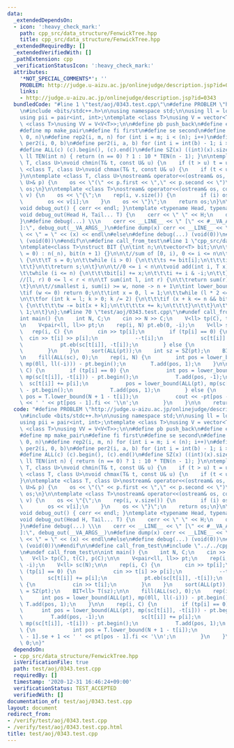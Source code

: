 ```yaml
---
data:
  _extendedDependsOn:
  - icon: ':heavy_check_mark:'
    path: cpp_src/data_structure/FenwickTree.hpp
    title: cpp_src/data_structure/FenwickTree.hpp
  _extendedRequiredBy: []
  _extendedVerifiedWith: []
  _pathExtension: cpp
  _verificationStatusIcon: ':heavy_check_mark:'
  attributes:
    '*NOT_SPECIAL_COMMENTS*': ''
    PROBLEM: http://judge.u-aizu.ac.jp/onlinejudge/description.jsp?id=0343
    links:
    - http://judge.u-aizu.ac.jp/onlinejudge/description.jsp?id=0343
  bundledCode: "#line 1 \"test/aoj/0343.test.cpp\"\n#define PROBLEM \"http://judge.u-aizu.ac.jp/onlinejudge/description.jsp?id=0343\"\
    \n#include <bits/stdc++.h>\n\nusing namespace std;\n\nusing ll = long long;\n\
    using pii = pair<int, int>;\ntemplate <class T>\nusing V = vector<T>;\ntemplate\
    \ <class T>\nusing VV = V<V<T>>;\n\n#define pb push_back\n#define eb emplace_back\n\
    #define mp make_pair\n#define fi first\n#define se second\n#define rep(i, n) rep2(i,\
    \ 0, n)\n#define rep2(i, m, n) for (int i = m; i < (n); i++)\n#define per(i, b)\
    \ per2(i, 0, b)\n#define per2(i, a, b) for (int i = int(b) - 1; i >= int(a); i--)\n\
    #define ALL(c) (c).begin(), (c).end()\n#define SZ(x) ((int)(x).size())\n\nconstexpr\
    \ ll TEN(int n) { return (n == 0) ? 1 : 10 * TEN(n - 1); }\n\ntemplate <class\
    \ T, class U>\nvoid chmin(T& t, const U& u) {\n    if (t > u) t = u;\n}\ntemplate\
    \ <class T, class U>\nvoid chmax(T& t, const U& u) {\n    if (t < u) t = u;\n\
    }\n\ntemplate <class T, class U>\nostream& operator<<(ostream& os, const pair<T,\
    \ U>& p) {\n    os << \"(\" << p.first << \",\" << p.second << \")\";\n    return\
    \ os;\n}\n\ntemplate <class T>\nostream& operator<<(ostream& os, const vector<T>&\
    \ v) {\n    os << \"{\";\n    rep(i, v.size()) {\n        if (i) os << \",\";\n\
    \        os << v[i];\n    }\n    os << \"}\";\n    return os;\n}\n\n#ifdef LOCAL\n\
    void debug_out() { cerr << endl; }\ntemplate <typename Head, typename... Tail>\n\
    void debug_out(Head H, Tail... T) {\n    cerr << \" \" << H;\n    debug_out(T...);\n\
    }\n#define debug(...) \\\n    cerr << __LINE__ << \" [\" << #__VA_ARGS__ << \"\
    ]:\", debug_out(__VA_ARGS__)\n#define dump(x) cerr << __LINE__ << \" \" << #x\
    \ << \" = \" << (x) << endl\n#else\n#define debug(...) (void(0))\n#define dump(x)\
    \ (void(0))\n#endif\n\n#define call_from_test\n#line 1 \"cpp_src/data_structure/FenwickTree.hpp\"\
    \ntemplate<class T>\nstruct BIT {\n\tint n;\n\tvector<T> bit;\n\n\tBIT(int _n\
    \ = 0) : n(_n), bit(n + 1) {}\n\n\t//sum of [0, i), 0 <= i <= n\n\tT sum(int i)\
    \ {\n\t\tT s = 0;\n\t\twhile (i > 0) {\n\t\t\ts += bit[i];\n\t\t\ti -= i & -i;\n\
    \t\t}\n\t\treturn s;\n\t}\n\n\t//0 <= i < n\n\tvoid add(int i, T x) {\n\t\t++i;\n\
    \t\twhile (i <= n) {\n\t\t\tbit[i] += x;\n\t\t\ti += i & -i;\n\t\t}\n\t}\n\n\t\
    //[l, r) 0 <= l < r < n\n\tT sum(int l, int r) {\n\t\treturn sum(r) - sum(l);\n\
    \t}\n\n\t//smallest i, sum(i) >= w, none -> n + 1\n\tint lower_bound(T w) {\n\t\
    \tif (w <= 0) return 0;\n\t\tint x = 0, l = 1;\n\t\twhile (l * 2 <= n) l *= 2;\n\
    \n\t\tfor (int k = l; k > 0; k /= 2) {\n\t\t\tif (x + k <= n && bit[x + k] < w)\
    \ {\n\t\t\t\tw -= bit[x + k];\n\t\t\t\tx += k;\n\t\t\t}\n\t\t}\n\t\treturn x +\
    \ 1;\n\t}\n};\n#line 70 \"test/aoj/0343.test.cpp\"\n#undef call_from_test\n\n\
    int main() {\n    int N, C;\n    cin >> N >> C;\n    V<ll> tp(C), t(C), p(C);\n\
    \n    V<pair<ll, ll>> pt;\n    rep(i, N) pt.eb(0, -i);\n    V<ll> sc(N);\n\n \
    \   rep(i, C) {\n        cin >> tp[i];\n        if (tp[i] == 0) {\n          \
    \  cin >> t[i] >> p[i];\n            --t[i];\n            sc[t[i]] += p[i];\n\
    \            pt.eb(sc[t[i]], -t[i]);\n        } else {\n            cin >> t[i];\n\
    \        }\n    }\n    sort(ALL(pt));\n    int sz = SZ(pt);\n    BIT<ll> T(sz);\n\
    \n    fill(ALL(sc), 0);\n    rep(i, N) {\n        int pos = lower_bound(ALL(pt),\
    \ mp(0ll, ll(-i))) - pt.begin();\n        T.add(pos, 1);\n    }\n\n    rep(i,\
    \ C) {\n        if (tp[i] == 0) {\n            int pos = lower_bound(ALL(pt),\
    \ mp(sc[t[i]], -t[i])) - pt.begin();\n            T.add(pos, -1);\n          \
    \  sc[t[i]] += p[i];\n            pos = lower_bound(ALL(pt), mp(sc[t[i]], -t[i]))\
    \ - pt.begin();\n            T.add(pos, 1);\n        } else {\n            int\
    \ pos = T.lower_bound(N + 1 - t[i]);\n            cout << -pt[pos - 1].se + 1\
    \ << ' ' << pt[pos - 1].fi << '\\n';\n        }\n    }\n\n    return 0;\n}\n"
  code: "#define PROBLEM \"http://judge.u-aizu.ac.jp/onlinejudge/description.jsp?id=0343\"\
    \n#include <bits/stdc++.h>\n\nusing namespace std;\n\nusing ll = long long;\n\
    using pii = pair<int, int>;\ntemplate <class T>\nusing V = vector<T>;\ntemplate\
    \ <class T>\nusing VV = V<V<T>>;\n\n#define pb push_back\n#define eb emplace_back\n\
    #define mp make_pair\n#define fi first\n#define se second\n#define rep(i, n) rep2(i,\
    \ 0, n)\n#define rep2(i, m, n) for (int i = m; i < (n); i++)\n#define per(i, b)\
    \ per2(i, 0, b)\n#define per2(i, a, b) for (int i = int(b) - 1; i >= int(a); i--)\n\
    #define ALL(c) (c).begin(), (c).end()\n#define SZ(x) ((int)(x).size())\n\nconstexpr\
    \ ll TEN(int n) { return (n == 0) ? 1 : 10 * TEN(n - 1); }\n\ntemplate <class\
    \ T, class U>\nvoid chmin(T& t, const U& u) {\n    if (t > u) t = u;\n}\ntemplate\
    \ <class T, class U>\nvoid chmax(T& t, const U& u) {\n    if (t < u) t = u;\n\
    }\n\ntemplate <class T, class U>\nostream& operator<<(ostream& os, const pair<T,\
    \ U>& p) {\n    os << \"(\" << p.first << \",\" << p.second << \")\";\n    return\
    \ os;\n}\n\ntemplate <class T>\nostream& operator<<(ostream& os, const vector<T>&\
    \ v) {\n    os << \"{\";\n    rep(i, v.size()) {\n        if (i) os << \",\";\n\
    \        os << v[i];\n    }\n    os << \"}\";\n    return os;\n}\n\n#ifdef LOCAL\n\
    void debug_out() { cerr << endl; }\ntemplate <typename Head, typename... Tail>\n\
    void debug_out(Head H, Tail... T) {\n    cerr << \" \" << H;\n    debug_out(T...);\n\
    }\n#define debug(...) \\\n    cerr << __LINE__ << \" [\" << #__VA_ARGS__ << \"\
    ]:\", debug_out(__VA_ARGS__)\n#define dump(x) cerr << __LINE__ << \" \" << #x\
    \ << \" = \" << (x) << endl\n#else\n#define debug(...) (void(0))\n#define dump(x)\
    \ (void(0))\n#endif\n\n#define call_from_test\n#include \"../../cpp_src/data_structure/FenwickTree.hpp\"\
    \n#undef call_from_test\n\nint main() {\n    int N, C;\n    cin >> N >> C;\n \
    \   V<ll> tp(C), t(C), p(C);\n\n    V<pair<ll, ll>> pt;\n    rep(i, N) pt.eb(0,\
    \ -i);\n    V<ll> sc(N);\n\n    rep(i, C) {\n        cin >> tp[i];\n        if\
    \ (tp[i] == 0) {\n            cin >> t[i] >> p[i];\n            --t[i];\n    \
    \        sc[t[i]] += p[i];\n            pt.eb(sc[t[i]], -t[i]);\n        } else\
    \ {\n            cin >> t[i];\n        }\n    }\n    sort(ALL(pt));\n    int sz\
    \ = SZ(pt);\n    BIT<ll> T(sz);\n\n    fill(ALL(sc), 0);\n    rep(i, N) {\n  \
    \      int pos = lower_bound(ALL(pt), mp(0ll, ll(-i))) - pt.begin();\n       \
    \ T.add(pos, 1);\n    }\n\n    rep(i, C) {\n        if (tp[i] == 0) {\n      \
    \      int pos = lower_bound(ALL(pt), mp(sc[t[i]], -t[i])) - pt.begin();\n   \
    \         T.add(pos, -1);\n            sc[t[i]] += p[i];\n            pos = lower_bound(ALL(pt),\
    \ mp(sc[t[i]], -t[i])) - pt.begin();\n            T.add(pos, 1);\n        } else\
    \ {\n            int pos = T.lower_bound(N + 1 - t[i]);\n            cout << -pt[pos\
    \ - 1].se + 1 << ' ' << pt[pos - 1].fi << '\\n';\n        }\n    }\n\n    return\
    \ 0;\n}"
  dependsOn:
  - cpp_src/data_structure/FenwickTree.hpp
  isVerificationFile: true
  path: test/aoj/0343.test.cpp
  requiredBy: []
  timestamp: '2020-12-31 16:46:24+09:00'
  verificationStatus: TEST_ACCEPTED
  verifiedWith: []
documentation_of: test/aoj/0343.test.cpp
layout: document
redirect_from:
- /verify/test/aoj/0343.test.cpp
- /verify/test/aoj/0343.test.cpp.html
title: test/aoj/0343.test.cpp
---
```

